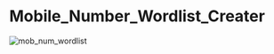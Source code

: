 # Mobile_Number_Wordlist_Creater 
![mob_num_wordlist](https://user-images.githubusercontent.com/107645490/204144665-b8f44925-315d-49a6-8da6-d050bcf279ab.jpg)
